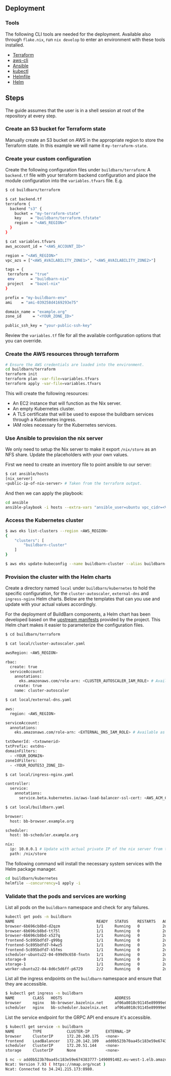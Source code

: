## Deployment

### Tools

The following CLI tools are needed for the deployment. Available also through `flake.nix`,
run `nix develop` to enter an environment with these tools installed.

- [Terraform](https://developer.hashicorp.com/terraform/downloads?product_intent=terraform)
- [aws-cli](https://aws.amazon.com/cli/)
- [Ansible](https://docs.ansible.com/ansible/latest/installation_guide/intro_installation.html)
- [kubectl](https://kubernetes.io/docs/tasks/tools/)
- [Helmfile](https://github.com/helmfile/helmfile)
- [Helm](https://helm.sh/docs/intro/install/)

## Steps

The guide assumes that the user is in a shell session at root of the repository
at every step.

### Create an S3 bucket for Terraform state

Manually create an S3 bucket on AWS in the appropriate region to store the
Terraform state. In this example we will name it `my-terraform-state`.

### Create your custom configuration

Create the following configuration files under `buildbarn/terraform`: A
`backend.tf` file with your terraform backend configuration and place the
module configuration into the `variables.tfvars` file. E.g.

```bash
$ cd buildbarn/terraform

$ cat backend.tf
terraform {
  backend "s3" {
    bucket = "my-terraform-state"
    key    = "buildbarn/terraform.tfstate"
    region = "<AWS_REGION>"
  }
}

$ cat variables.tfvars
aws_account_id = "<AWS_ACCOUNT_ID>"

region = "<AWS_REGION>"
vpc_azs = ["<AWS_AVAILABILITY_ZONE1>", "<AWS_AVAILABILITY_ZONE2>"]

tags = {
 terraform = "true"
 env       = "buildbarn-nix"
 project   = "bazel-nix"
}

prefix = "my-buildbarn-env"
ami    = "ami-039258d4169293e75"

domain_name = "example.org"
zone_id     = "<YOUR_ZONE_ID>"

public_ssh_key = "your-public-ssh-key"
```

Review the `variables.tf` file for all the available configuration options that you can override.

### Create the AWS resources through terraform

```bash
# Ensure the AWS credentials are loaded into the environment.
cd buildbarn/terraform
terraform init
terraform plan -var-file=variables.tfvars
terraform apply -var-file=variables.tfvars
```

This will create the following resources:
- An EC2 instance that will function as the Nix server.
- An empty Kubernetes cluster.
- A TLS certificate that will be used to expose the buildbarn services through a Kubernetes ingress.
- IAM roles necessary for the Kubernetes services.

###  Use Ansible to provision the nix server

We only need to setup the Nix server to make it export `/nix/store` as an NFS share. Update the
placeholders with your own values.

First we need to create an inventory file to point ansible to our server:

```bash
$ cat ansible/hosts
[nix_server]
<public-ip-of-nix-server> # Taken from the terraform output.
```

And then we can apply the playbook:

```bash
cd ansible
ansible-playbook -i hosts --extra-vars "ansible_user=ubuntu vpc_cidr=<VPC_CIDR>" --private-key <SSH_PRIVATE_KEY_PATH> nix-server.yml
```

### Access the Kubernetes cluster

```bash
$ aws eks list-clusters --region <AWS_REGION>
{
    "clusters": [
        "buildbarn-cluster"
    ]
}

$ aws eks update-kubeconfig --name buildbarn-cluster --alias buildbarn-cluster --region <AWS_REGION>
```

### Provision the cluster with the Helm charts

Create a directory named `local` under `buildbarn/kubernetes` to hold the specific configuration, for
the `cluster-autoscaler`, `external-dns` and `ingress-nginx` Helm charts. Below are the templates
that can you use and update with your actual values accordingly.

For the deployment of BuildBarn components, a Helm chart has been developed based on the [upstream
manifests][buildbarn_manifests] provided by the project. This Helm chart makes it easier to
parameterize the configuration files.

```bash
$ cd buildbarn/terraform

$ cat local/cluster-autoscaler.yaml

awsRegion: <AWS_REGION>

rbac:
  create: true
  serviceAccount:
    annotations:
      eks.amazonaws.com/role-arn: <CLUSTER_AUTOSCALER_IAM_ROLE> # Available as a terraform output
    create: true
    name: cluster-autoscaler
```

```bash
$ cat local/external-dns.yaml

aws:
  region: <AWS_REGION>

serviceAccount:
  annotations:
    eks.amazonaws.com/role-arn: <EXTERNAL_DNS_IAM_ROLE> # Available as a terraform output

txtOwnerId: <txtownerid>
txtPrefix: extdns-
domainFilters:
  - <YOUR_DOMAIN>
zoneIdFilters:
  - <YOUR_ROUTE53_ZONE_ID>
```

```bash
$ cat local/ingress-nginx.yaml

controller:
  service:
    annotations:
      service.beta.kubernetes.io/aws-load-balancer-ssl-cert: <AWS_ACM_CERT_ARN> # Available as a terraform output
```

```bash
$ cat local/buildbarn.yaml

browser:
  host: bb-browser.example.org

scheduler:
  host: bb-scheduler.example.org

nix:
  ip: 10.0.0.1 # Update with actual private IP of the nix server from the terraform output.
  path: /nix/store
```

The following command will install the necessary system services with the Helm package manager.

```bash
cd buildbarn/kubernetes
helmfile --concurrency=1 apply -i
```

### Validate that the pods and services are working

List all pods on the `buildbarn` namespace and check for any failures.

```bash
kubectl get pods -n buildbarn
NAME                                    READY   STATUS    RESTARTS   AGE
browser-6b696cb8bd-d2qzm                1/1     Running   0          2d23h
browser-6b696cb8bd-tt75l                1/1     Running   0          2d23h
browser-6b696cb8bd-x527q                1/1     Running   0          2d23h
frontend-5c895bdfd7-g99bg               1/1     Running   0          2d22h
frontend-5c895bdfd7-h4wz5               1/1     Running   0          2d22h
frontend-5c895bdfd7-k5fms               1/1     Running   0          2d22h
scheduler-ubuntu22-04-699d9c658-fnxtn   1/1     Running   0          2d23h
storage-0                               1/1     Running   0          2d23h
storage-1                               1/1     Running   0          2d23h
worker-ubuntu22-04-8d6c5d6ff-p6729      2/2     Running   0          2d23h
```

List all the ingress endpoints on the `buildbarn` namespace and ensure that they are accessible.

```bash
$ kubectl get ingress -n buildbarn
NAME        CLASS   HOSTS                       ADDRESS                                                                   PORTS   AGE
browser     nginx   bb-browser.bazelnix.net     af06a8018c91145e89999e0fb55192fe-1992479129.eu-west-1.elb.amazonaws.com   80      2d23h
scheduler   nginx   bb-scheduler.bazelnix.net   af06a8018c91145e89999e0fb55192fe-1992479129.eu-west-1.elb.amazonaws.com   80      2d23h
```

List the service endpoint for the GRPC API end ensure it's accessible.

```bash
$ kubectl get service -n buildbarn
NAME        TYPE           CLUSTER-IP       EXTERNAL-IP                                                               PORT(S)                      AGE
browser     ClusterIP      172.20.240.175   <none>                                                                    7984/TCP                     2d23h
frontend    LoadBalancer   172.20.142.109   add0b523b70aa45c183e59e674383777-1490091402.eu-west-1.elb.amazonaws.com   8980:31809/TCP               2d23h
scheduler   ClusterIP      172.20.51.144    <none>                                                                    8982/TCP,8983/TCP,7982/TCP   2d23h
storage     ClusterIP      None             <none>                                                                    8981/TCP                     2d23h

$ nc -v add0b523b70aa45c183e59e674383777-1490091402.eu-west-1.elb.amazonaws.com 8980
Ncat: Version 7.93 ( https://nmap.org/ncat )
Ncat: Connected to 34.241.215.173:8980.
```

[buildbarn_manifests]: https://github.com/buildbarn/bb-deployments/tree/1f221b54c99b57e3953865a75069a84245d96b56/kubernetes
